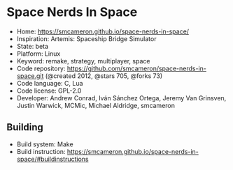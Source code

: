 # Space Nerds In Space

- Home: https://smcameron.github.io/space-nerds-in-space/
- Inspiration: Artemis: Spaceship Bridge Simulator
- State: beta
- Platform: Linux
- Keyword: remake, strategy, multiplayer, space
- Code repository: https://github.com/smcameron/space-nerds-in-space.git (@created 2012, @stars 705, @forks 73)
- Code language: C, Lua
- Code license: GPL-2.0
- Developer: Andrew Conrad, Iván Sánchez Ortega, Jeremy Van Grinsven, Justin Warwick, MCMic, Michael Aldridge, smcameron

## Building

- Build system: Make
- Build instruction: https://smcameron.github.io/space-nerds-in-space/#buildinstructions
